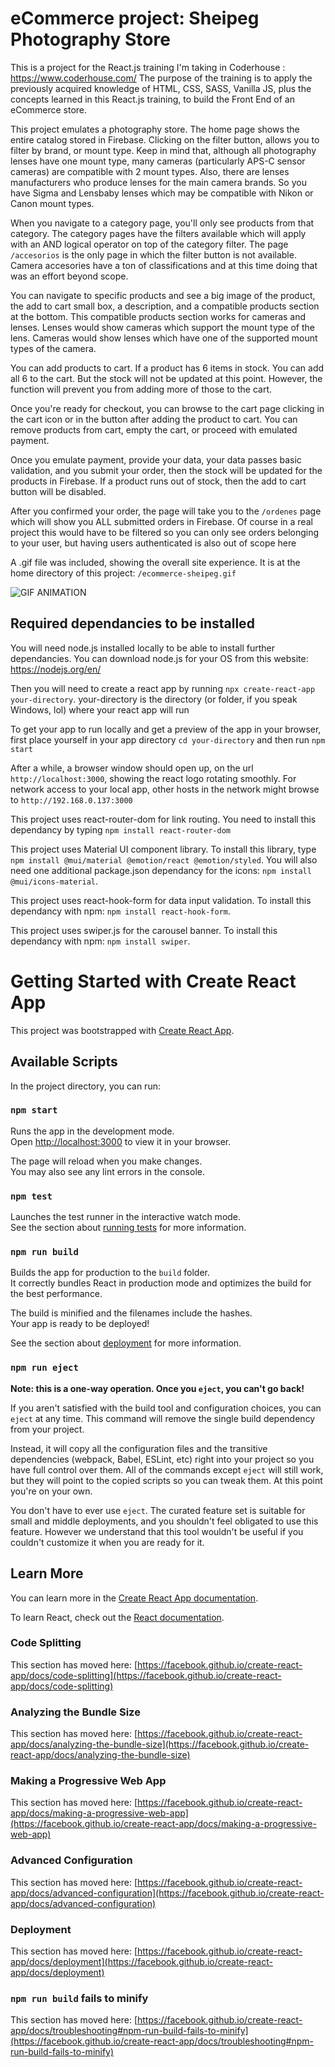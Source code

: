 # eCommerce project: Sheipeg Photography Store

This is a project for the React.js training I'm taking in Coderhouse : https://www.coderhouse.com/
The purpose of the training is to apply the previously acquired knowledge of HTML, CSS, SASS, Vanilla JS, plus the concepts learned in this React.js training, to build the Front End of an eCommerce store. 

This project emulates a photography store. The home page shows the entire catalog stored in Firebase. Clicking on the filter button, allows you to filter by brand, or mount type.  Keep in mind that, although all photography lenses have one mount type, many cameras (particularly APS-C sensor cameras) are compatible with 2 mount types. Also, there are lenses manufacturers who produce lenses for the main camera brands. So you have Sigma and Lensbaby lenses which may be compatible with Nikon or Canon mount types.

When you navigate to a category page, you'll only see products from that category. The category pages have the filters available which will apply with an AND logical operator on top of the category filter. The page `/accesorios` is the only page in which the filter button is not available. Camera accesories have a ton of classifications and at this time doing that was an effort beyond scope.

You can navigate to specific products and see a big image of the product, the add to cart small box, a description, and a compatible products section at the bottom. This compatible products section works for cameras and lenses. Lenses would show cameras which support the mount type of the lens. Cameras would show lenses which have one of the supported mount types of the camera.

You can add products to cart. If a product has 6 items in stock. You can add all 6 to the cart. But the stock will not be updated at this point. However, the function will prevent you from adding more of those to the cart.

Once you're ready for checkout, you can browse to the cart page clicking in the cart icon or in the button after adding the product to cart. You can remove products from cart, empty the cart, or proceed with emulated payment. 

Once you emulate payment, provide your data, your data passes basic validation, and you submit your order, then the stock will be updated for the products in Firebase. If a product runs out of stock, then the add to cart button will be disabled.

After you confirmed your order, the page will take you to the `/ordenes` page which will show you ALL submitted orders in Firebase. Of course in a real project this would have to be filtered so you can only see orders belonging to your user, but having users authenticated is also out of scope here



A .gif file was included, showing the overall site experience. It is at the home directory of this project: `/ecommerce-sheipeg.gif`

![GIF ANIMATION](/ecommerce-sheipeg.gif)





## Required dependancies to be installed

You will need node.js installed locally to be able to install further dependancies. You can download node.js for your OS from this website: https://nodejs.org/en/

Then you will need to create a react app by running `npx create-react-app your-directory`. your-directory is the directory (or folder, if you speak Windows, lol) where your react app will run

To get your app to run locally and get a preview of the app in your browser, first place yourself in your app directory `cd your-directory` and then run `npm start`

After a while, a browser window should open up, on the url `http://localhost:3000`, showing the react logo rotating smoothly. For network access to your local app, other hosts in the network might browse to `http://192.168.0.137:3000`

This project uses react-router-dom for link routing. You need to install this dependancy by typing `npm install react-router-dom`

This project uses Material UI component library. To install this library, type `npm install @mui/material @emotion/react @emotion/styled`. You will also need one additional package.json dependancy for the icons: `npm install @mui/icons-material`.

This project uses react-hook-form for data input validation. To install this dependancy with npm: `npm install react-hook-form`.

This project uses swiper.js for the carousel banner. To install this dependancy with npm: `npm install swiper`.


# Getting Started with Create React App

This project was bootstrapped with [Create React App](https://github.com/facebook/create-react-app).

## Available Scripts

In the project directory, you can run:

### `npm start`

Runs the app in the development mode.\
Open [http://localhost:3000](http://localhost:3000) to view it in your browser.

The page will reload when you make changes.\
You may also see any lint errors in the console.

### `npm test`

Launches the test runner in the interactive watch mode.\
See the section about [running tests](https://facebook.github.io/create-react-app/docs/running-tests) for more information.

### `npm run build`

Builds the app for production to the `build` folder.\
It correctly bundles React in production mode and optimizes the build for the best performance.

The build is minified and the filenames include the hashes.\
Your app is ready to be deployed!

See the section about [deployment](https://facebook.github.io/create-react-app/docs/deployment) for more information.

### `npm run eject`

**Note: this is a one-way operation. Once you `eject`, you can't go back!**

If you aren't satisfied with the build tool and configuration choices, you can `eject` at any time. This command will remove the single build dependency from your project.

Instead, it will copy all the configuration files and the transitive dependencies (webpack, Babel, ESLint, etc) right into your project so you have full control over them. All of the commands except `eject` will still work, but they will point to the copied scripts so you can tweak them. At this point you're on your own.

You don't have to ever use `eject`. The curated feature set is suitable for small and middle deployments, and you shouldn't feel obligated to use this feature. However we understand that this tool wouldn't be useful if you couldn't customize it when you are ready for it.

## Learn More

You can learn more in the [Create React App documentation](https://facebook.github.io/create-react-app/docs/getting-started).

To learn React, check out the [React documentation](https://reactjs.org/).

### Code Splitting

This section has moved here: [https://facebook.github.io/create-react-app/docs/code-splitting](https://facebook.github.io/create-react-app/docs/code-splitting)

### Analyzing the Bundle Size

This section has moved here: [https://facebook.github.io/create-react-app/docs/analyzing-the-bundle-size](https://facebook.github.io/create-react-app/docs/analyzing-the-bundle-size)

### Making a Progressive Web App

This section has moved here: [https://facebook.github.io/create-react-app/docs/making-a-progressive-web-app](https://facebook.github.io/create-react-app/docs/making-a-progressive-web-app)

### Advanced Configuration

This section has moved here: [https://facebook.github.io/create-react-app/docs/advanced-configuration](https://facebook.github.io/create-react-app/docs/advanced-configuration)

### Deployment

This section has moved here: [https://facebook.github.io/create-react-app/docs/deployment](https://facebook.github.io/create-react-app/docs/deployment)

### `npm run build` fails to minify

This section has moved here: [https://facebook.github.io/create-react-app/docs/troubleshooting#npm-run-build-fails-to-minify](https://facebook.github.io/create-react-app/docs/troubleshooting#npm-run-build-fails-to-minify)
